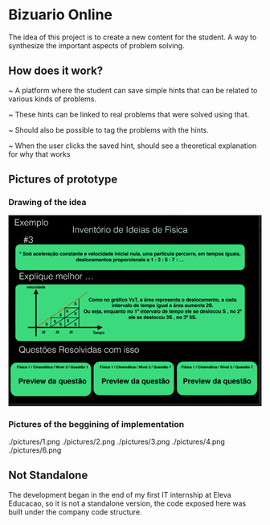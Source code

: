 # Bizuario Online

The idea of this project is to create a new content for the student. A way to synthesize the important aspects of problem solving.

## How does it work?

~ A platform where the student can save simple hints that can be related to various kinds of problems.

~ These hints can be linked to real problems that were solved using that.
 
~ Should also be possible to tag the problems with the hints.

~ When the user clicks the saved hint, should see a theoretical explanation for why that works

## Pictures of prototype

### Drawing of the idea
![](./pictures/prototype_idea.png)

### Pictures of the beggining of implementation
./pictures/1.png
./pictures/2.png
./pictures/3.png
./pictures/4.png
./pictures/6.png


## Not Standalone

The development began in the end of my first IT internship at Eleva Educacao, so it is not a standalone version, the code exposed here was built under the company code structure. 
